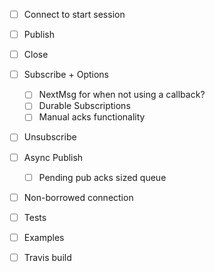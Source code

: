 
- [ ] Connect to start session
- [ ] Publish
- [ ] Close
- [ ] Subscribe + Options
  + [ ] NextMsg for when not using a callback?
  + [ ] Durable Subscriptions
  + [ ] Manual acks functionality
- [ ] Unsubscribe
- [ ] Async Publish
  + [ ] Pending pub acks sized queue
- [ ] Non-borrowed connection
- [ ] Tests
- [ ] Examples
- [ ] Travis build

